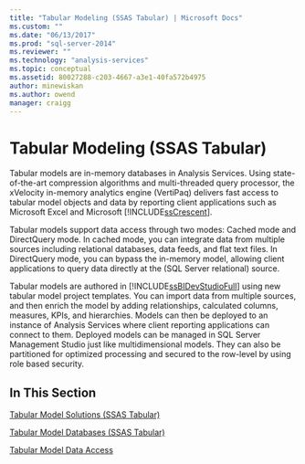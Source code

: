 ```yaml
---
title: "Tabular Modeling (SSAS Tabular) | Microsoft Docs"
ms.custom: ""
ms.date: "06/13/2017"
ms.prod: "sql-server-2014"
ms.reviewer: ""
ms.technology: "analysis-services"
ms.topic: conceptual
ms.assetid: 80027288-c203-4667-a3e1-40fa572b4975
author: minewiskan
ms.author: owend
manager: craigg
---
```

# Tabular Modeling (SSAS Tabular)
  Tabular models are in-memory databases in Analysis Services. Using state-of-the-art compression algorithms and multi-threaded query processor, the xVelocity in-memory analytics engine (VertiPaq) delivers fast access to tabular model objects and data by reporting client applications such as Microsoft Excel and Microsoft [!INCLUDE[ssCrescent](../../includes/sscrescent-md.md)].  
  
 Tabular models support data access through two modes: Cached mode and DirectQuery mode. In cached mode, you can integrate data from multiple sources including relational databases, data feeds, and flat text files. In DirectQuery mode, you can bypass the in-memory model, allowing client applications to query data directly at the (SQL Server relational) source.  
  
 Tabular models are authored in [!INCLUDE[ssBIDevStudioFull](../../includes/ssbidevstudiofull-md.md)] using new tabular model project templates. You can import data from multiple sources, and then enrich the model by adding relationships, calculated columns, measures, KPIs, and hierarchies. Models can then be deployed to an instance of Analysis Services where client reporting applications can connect to them. Deployed models can be managed in SQL Server Management Studio just like multidimensional models. They can also be partitioned for optimized processing and secured to the row-level by using role based security.  
  
## In This Section  
 [Tabular Model Solutions &#40;SSAS Tabular&#41;](../tabular-model-solutions-ssas-tabular.md)  
  
 [Tabular Model Databases &#40;SSAS Tabular&#41;](tabular-model-databases-ssas-tabular.md)  
  
 [Tabular Model Data Access](tabular-model-data-access.md)  
  
  
